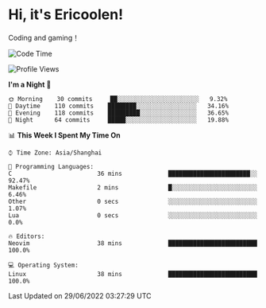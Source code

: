 # Hi, it's Ericoolen!
Coding and gaming！

<!--START_SECTION:waka-->
![Code Time](http://img.shields.io/badge/Code%20Time-319%20hrs%2048%20mins-blue)

![Profile Views](http://img.shields.io/badge/Profile%20Views-0-blue)

**I'm a Night 🦉** 

```text
🌞 Morning    30 commits     ██░░░░░░░░░░░░░░░░░░░░░░░   9.32% 
🌆 Daytime    110 commits    ████████░░░░░░░░░░░░░░░░░   34.16% 
🌃 Evening    118 commits    █████████░░░░░░░░░░░░░░░░   36.65% 
🌙 Night      64 commits     █████░░░░░░░░░░░░░░░░░░░░   19.88%

```


📊 **This Week I Spent My Time On** 

```text
⌚︎ Time Zone: Asia/Shanghai

💬 Programming Languages: 
C                        36 mins             ███████████████████████░░   92.47% 
Makefile                 2 mins              █░░░░░░░░░░░░░░░░░░░░░░░░   6.46% 
Other                    0 secs              ░░░░░░░░░░░░░░░░░░░░░░░░░   1.07% 
Lua                      0 secs              ░░░░░░░░░░░░░░░░░░░░░░░░░   0.0%

🔥 Editors: 
Neovim                   38 mins             █████████████████████████   100.0%

💻 Operating System: 
Linux                    38 mins             █████████████████████████   100.0%

```


 Last Updated on 29/06/2022 03:27:29 UTC
<!--END_SECTION:waka-->

